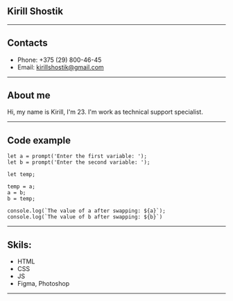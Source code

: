 ## Kirill Shostik
*** 
## Contacts
* Phone: +375 (29) 800-46-45
* Email: kirillshostik@gmail.com
***
## About me
Hi, my name is Kirill, I'm 23. I'm work as technical support specialist. 
***
## Code example
```
let a = prompt('Enter the first variable: ');
let b = prompt('Enter the second variable: ');

let temp;

temp = a;
a = b;
b = temp;

console.log(`The value of a after swapping: ${a}`);
console.log(`The value of b after swapping: ${b}`)
```
***
## Skils:
* HTML
* CSS
* JS
* Figma, Photoshop
***
